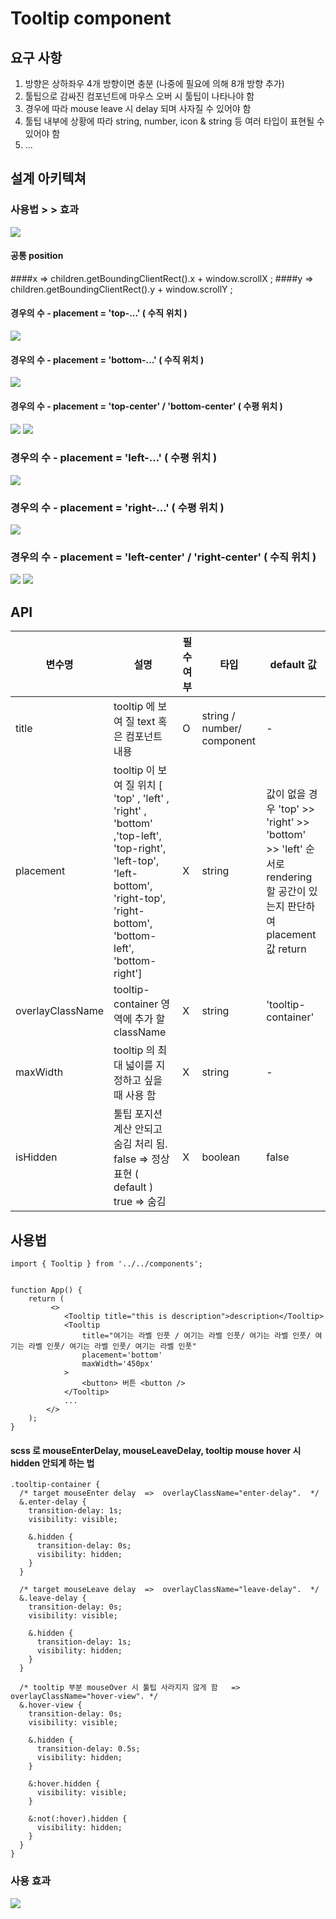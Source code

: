 # Tooltip component



## 요구 사항
1. 방향은 상하좌우 4개 방향이면 충분 (나중에 필요에 의해 8개 방향 추가)
2. 툴팁으로 감싸진 컴포넌트에 마우스 오버 시 툴팁이 나타나야 함
3. 경우에 따라 mouse leave 시 delay 되며 사자질 수 있어야 함
4. 툴팁 내부에 상황에 따라 string, number, icon & string 등 여러 타입이 표현될 수 있어야 함
5. ...


## 설계 아키텍쳐
### 사용법   > >   효과
![](https://user-images.githubusercontent.com/79301822/192125714-a282815a-c6cf-4685-9bcc-52c781d58f25.png)

#### 공통 position
####x => children.getBoundingClientRect().x +  window.scrollX ;
####y => children.getBoundingClientRect().y +  window.scrollY ;


#### 경우의 수 - placement = 'top-...'  ( 수직 위치 )
![](https://user-images.githubusercontent.com/79301822/192125711-e035fc5d-04ab-4a87-9230-5b6f8bfc1cdd.png)

#### 경우의 수 - placement = 'bottom-...' ( 수직 위치 )
![](https://user-images.githubusercontent.com/79301822/192125710-08c23ce0-66ef-48b3-93bb-94af4adca25a.png)

#### 경우의 수 - placement = 'top-center' / 'bottom-center' ( 수평 위치 )
![](https://user-images.githubusercontent.com/79301822/192125709-c23521b2-4282-412f-b773-f0ddddb86d87.png)
![](https://user-images.githubusercontent.com/79301822/192125708-326c9ddb-e8cb-4d01-be15-ca4fcf738f46.png)

### 경우의 수 - placement = 'left-...' ( 수평 위치 )
![](https://user-images.githubusercontent.com/79301822/192125707-2e0deeb9-a713-47ff-a6c8-12a3988f19ee.png)

### 경우의 수 - placement = 'right-...' ( 수평 위치 )
![](https://user-images.githubusercontent.com/79301822/192125705-11951f04-436c-44ca-b721-d3fdbe987258.png)

### 경우의 수 - placement = 'left-center' / 'right-center' ( 수직 위치 )
![](https://user-images.githubusercontent.com/79301822/192125704-d0a9157f-3228-4060-948f-ad7a00278807.png)
![](https://user-images.githubusercontent.com/79301822/192125703-90ab547d-e816-4c6f-bdf2-f52e325485b2.png)

## API
| 변수명     | 설명                                                                                                                                                                       | 필수 여부 | 타입 | default 값                                                                                        |
|---------|--------------------------------------------------------------------------------------------------------------------------------------------------------------------------|-------|-------|--------------------------------------------------------------------------------------------------|
| title   | tooltip 에 보여 질 text 혹은 컴포넌트 내용                                                                                                                                           | O     |string / number/ component  | -                                                                                                |
| placement    | tooltip 이 보여 질 위치 [ 'top' , 'left' , 'right' , 'bottom' ,'top-left', 'top-right', 'left-top', 'left-bottom', 'right-top', 'right-bottom', 'bottom-left', 'bottom-right'] | X     |string  | 	값이 없을 경우 'top' >> 'right' >> 'bottom' >> 'left' 순서로 rendering 할 공간이 있는지 판단하여 placement 값 return |
| overlayClassName    | tooltip-container 영역에 추가 할 className                                                                                                                                     | X     |string  | 'tooltip-container'                                                                              |
| maxWidth    | tooltip 의 최대 넓이를 지정하고 싶을 때 사용 함                                                                                                                                          | X     |string  | -                                                                                                |
| isHidden    | 툴팁 포지션 계산 안되고 숨김 처리 됨. false => 정상 표현 ( default ) true => 숨김                                                                                                             | X     |boolean  | false                                                                                            |

## 사용법
```
import { Tooltip } from '../../components';


function App() {
	return (
 		 <>
			<Tooltip title="this is description">description</Tooltip>
			<Tooltip 
				title="여기는 라벨 인풋 / 여기는 라벨 인풋/ 여기는 라벨 인풋/ 여기는 라벨 인풋/ 여기는 라벨 인풋/ 여기는 라벨 인풋" 
				placement='bottom' 
				maxWidth='450px'
			>
  				<button> 버튼 <button />
			</Tooltip>
			...
 		</>
	);
}
```
#### scss 로 mouseEnterDelay, mouseLeaveDelay, tooltip mouse hover 시 hidden 안되게 하는 법

```
.tooltip-container {
  /* target mouseEnter delay  =>  overlayClassName="enter-delay".  */
  &.enter-delay { 
    transition-delay: 1s;
    visibility: visible;

    &.hidden {
      transition-delay: 0s;
      visibility: hidden;
    }
  }

  /* target mouseLeave delay  =>  overlayClassName="leave-delay".  */
  &.leave-delay {
    transition-delay: 0s;
    visibility: visible;

    &.hidden {
      transition-delay: 1s;
      visibility: hidden;
    }
  }

  /* tooltip 부분 mouseOver 시 툴팁 사라지지 않게 함   =>  overlayClassName="hover-view". */
  &.hover-view {
    transition-delay: 0s;
    visibility: visible;

    &.hidden {
      transition-delay: 0.5s;
      visibility: hidden;
    }

    &:hover.hidden {
      visibility: visible;
    }

    &:not(:hover).hidden {
      visibility: hidden;
    }
  }
}
```

### 사용 효과
![](https://user-images.githubusercontent.com/79301822/192127518-a8f2c97c-93ce-4c67-b38d-6223442dfa86.gif)